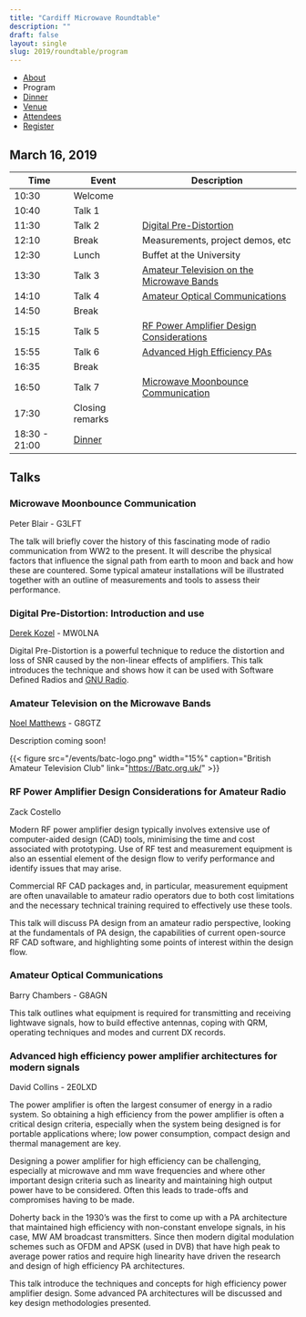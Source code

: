 ```yaml
---
title: "Cardiff Microwave Roundtable"
description: ""
draft: false
layout: single
slug: 2019/roundtable/program
---
```


<div class="tabs is-centered">
    <ul>
        <li><a href="/events/2019/roundtable">About</a></li>
        <li class="is-active"><a>Program</a></li>
        <li><a href="/events/2019/roundtable/dinner">Dinner</a></li>
        <li><a href="/events/2019/roundtable/venue">Venue</a></li>
        <li><a href="/events/2019/roundtable/attendees">Attendees</a></li>
        <li><a href="/events/2019/roundtable/register">Register</a></li>
    </ul>
</div>

## March 16, 2019

Time    | Event    | Description
--------|----------|---
10:30   | Welcome  
10:40   | Talk 1   | 
11:30   | Talk 2   | [Digital Pre-Distortion](/events/2019/roundtable/program#digital-pre-distortion-introduction-and-use)
12:10   | Break    | Measurements, project demos, etc
12:30   | Lunch    | Buffet at the University
13:30   | Talk 3   | [Amateur Television on the Microwave Bands](/events/2019/roundtable/program#amateur-television-on-the-microwave-bands)
14:10   | Talk 4   | [Amateur Optical Communications](/events/2019/roundtable/program#amateur-optical-communications) 
14:50   | Break    | 
15:15   | Talk 5   | [RF Power Amplifier Design Considerations](/events/2019/roundtable/program#rf-power-amplifier-design-considerations-for-amateur-radio)
15:55   | Talk 6   | [Advanced High Efficiency PAs](/events/2019/roundtable/program#advanced-high-efficiency-power-amplifier-architectures-for-modern-signals)
16:35   | Break    | 
16:50   | Talk 7   | [Microwave Moonbounce Communication](/events/2019/roundtable/program#microwave-moonbounce-communication)
17:30   | Closing remarks
18:30 - 21:00 | [Dinner](/events/2019/roundtable/dinner)

## Talks

### Microwave Moonbounce Communication
Peter Blair - G3LFT

The talk will briefly cover the history of this fascinating mode of radio communication from WW2 to the present.  It will describe the physical factors that influence the signal path from earth to moon and back and how these are countered. Some typical amateur installations will be illustrated together with an outline of measurements and tools to assess their performance.

### Digital Pre-Distortion: Introduction and use
[Derek Kozel](https://www.twitter.com/derekkozel) - MW0LNA

Digital Pre-Distortion is a powerful technique to reduce the distortion and loss of SNR caused by the non-linear effects of amplifiers. This talk introduces the technique and shows how it can be used with Software Defined Radios and [GNU Radio](www.gnuradio.org).

### Amateur Television on the Microwave Bands
[Noel Matthews](https://www.twitter.com/g8gtz) - G8GTZ

Description coming soon!

{{< figure src="/events/batc-logo.png" width="15%" caption="British Amateur Television Club" link="https://Batc.org.uk/" >}}

### RF Power Amplifier Design Considerations for Amateur Radio 
Zack Costello

Modern RF power amplifier design typically involves extensive use of computer-aided design (CAD) tools, minimising the time and cost associated with prototyping. Use of RF test and measurement equipment is also an essential element of the design flow to verify performance and identify issues that may arise.

Commercial RF CAD packages and, in particular, measurement equipment are often unavailable to amateur radio operators due to both cost limitations and the necessary technical training required to effectively use these tools.

This talk will discuss PA design from an amateur radio perspective, looking at the fundamentals of PA design, the capabilities of current open-source RF CAD software, and highlighting some points of interest within the design flow.

### Amateur Optical Communications
Barry Chambers - G8AGN

This talk outlines what equipment is required for transmitting and receiving lightwave signals, how to build effective antennas, coping with QRM, operating techniques and modes and current DX records. 

### Advanced high efficiency power amplifier architectures for modern signals
David Collins - 2E0LXD

The power amplifier is often the largest consumer of energy in a radio system. So obtaining a high efficiency from the power amplifier is often a critical design criteria, especially when the system being designed is for portable applications where; low power consumption, compact design and thermal management are key.

Designing a power amplifier for high efficiency can be challenging, especially at microwave and mm wave frequencies and where other important design criteria such as linearity and maintaining high output power have to be considered. Often this leads to trade-offs and compromises having to be made. 

Doherty back in the 1930’s was the first to come up with a PA architecture that maintained high efficiency with non-constant envelope signals, in his case, MW AM broadcast transmitters. Since then modern digital modulation schemes such as OFDM and APSK (used in DVB) that have high peak to average power ratios and require high linearity have driven the research and design of high efficiency PA architectures.

This talk introduce the techniques and concepts for high efficiency power amplifier design. Some advanced PA architectures will be discussed and key design methodologies presented.
